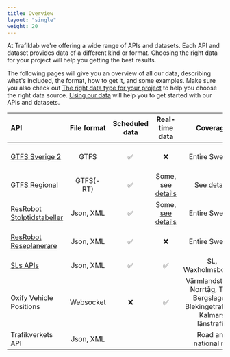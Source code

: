 ```yaml
---
title: Overview 
layout: "single"
weight: 20
---
```

At Trafiklab we're offering a wide range of APIs and datasets. Each API and dataset provides data of a different kind or
format. Choosing the right data for your project will help you getting the best results.

The following pages will give you an overview of all our data, describing what's included, the format, how to get it,
and some examples. Make sure you also check
out [The right data type for your project](../../using-trafiklab-data/the-right-data-type-for-your-project/) to help you
choose the right data source. [Using our data](../transport-data-formats/) will help you to get started with our APIs
and datasets.

| API | File format | Scheduled data | Real-time data | Coverage | What is it |
| :--- | :---: | :---: | :---: | :---: | :--- |
| [GTFS Sverige 2](gtfs/gtfs-sverige-2-static/) | GTFS | ✅ | ❌ | Entire Sweden | All Public Transport Dataset |
| [GTFS Regional](gtfs/gtfs-regional/) | GTFS(-RT) | ✅ | Some, [see details](gtfs/gtfs-regional/#which-operators-are-covered-by-this-dataset) | [See details](gtfs/gtfs-regional/#which-operators-are-covered-by-this-dataset) | Public Transport Datasets |
| [ResRobot Stolptidstabeller](resrobot/resrobot-departures.md) | Json, XML | ✅ | Some, [see details](resrobot/resrobot-departures.md) | Entire Sweden | Departure board API |
| [ResRobot Reseplanerare](resrobot/resrobot-routeplanner.md) | Json, XML | ✅ | ❌ | Entire Sweden | Travel planner API |
| [SLs APIs ](sl/) | Json, XML | ✅ | ✅ | SL, Waxholmsbolaget | API collection |
| Oxify Vehicle Positions | Websocket | ❌ | ✅ | Värmlandstrafik, Norrtåg, Tåg i Bergslagen, Blekingetrafiken, Kalmars länstrafik | Realtime train position API |
| Trafikverkets API | Json, XML |  |  | Road and national rail | Road and rail API |
